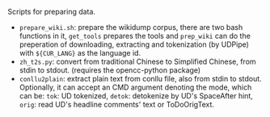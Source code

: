 Scripts for preparing data.

* `prepare_wiki.sh`: prepare the wikidump corpus, there are two bash functions in it, `get_tools` prepares the tools and `prep_wiki` can do the preperation of downloading, extracting and tokenization (by UDPipe) with `${CUR_LANG}` as the language id.
* `zh_t2s.py`: convert from traditional Chinese to Simplified Chinese, from stdin to stdout. (requires the opencc-python package)
* `conllu2plain`: extract plain text from conllu file, also from stdin to stdout. Optionally, it can accept an CMD argument denoting the mode, which can be: `tok`: UD tokenized, `detok`: detokenize by UD's SpaceAfter hint, `orig`: read UD's headline comments' text or ToDoOrigText.
